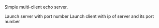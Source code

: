 Simple multi-client echo server.

Launch server with port number
Launch client with ip of server and its port number